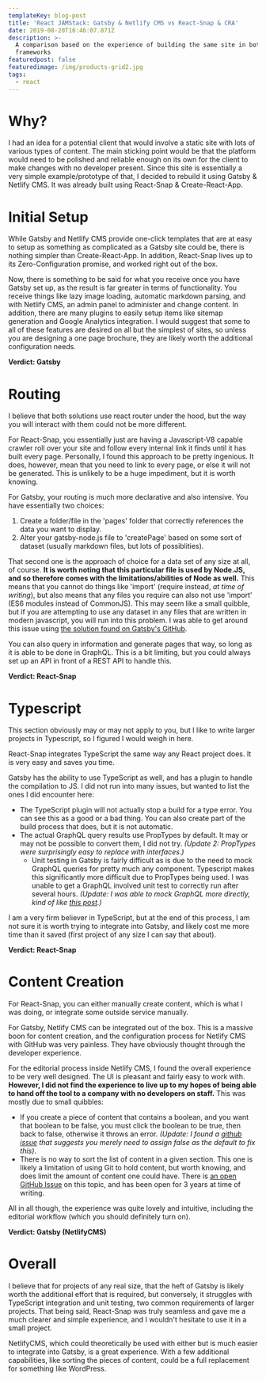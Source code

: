```yaml
---
templateKey: blog-post
title: 'React JAMStack: Gatsby & Netlify CMS vs React-Snap & CRA'
date: 2019-08-20T16:46:07.871Z
description: >-
  A comparison based on the experience of building the same site in both
  frameworks
featuredpost: false
featuredimage: /img/products-grid2.jpg
tags:
  - react
---
```

# Why?

I had an idea for a potential client that would involve a static site with lots of various types of content.  The main sticking point would be that the platform would need to be polished and reliable enough on its own for the client to make changes with no developer present.  Since this site is essentially a very simple example/prototype of that, I decided to rebuild it using Gatsby & Netlify CMS.  It was already built using React-Snap & Create-React-App.

# Initial Setup

While Gatsby and Netlify CMS provide one-click templates that are at easy to setup as something as complicated as a Gatsby site could be, there is nothing simpler than Create-React-App.  In addition, React-Snap lives up to its Zero-Configuration promise, and worked right out of the box.

Now, there is something to be said for what you receive once you have Gatsby set up, as the result is far greater in terms of functionality.  You receive things like lazy image loading, automatic markdown parsing, and with Netlify CMS, an admin panel to administer and change content.  In addition, there are many plugins to easily setup items like sitemap generation and Google Analytics integration.  I would suggest that some to all of these features are desired on all but the simplest of sites, so unless you are designing a one page brochure, they are likely worth the additional configuration needs.

**Verdict: Gatsby**

# Routing

I believe that both solutions use react router under the hood, but the way you will interact with them could not be more different.

For React-Snap, you essentially just are having a Javascript-V8 capable crawler roll over your site and follow every internal link it finds until it has built every page.  Personally, I found this approach to be pretty ingenious.  It does, however, mean that you need to link to every page, or else it will not be generated.  This is unlikely to be a huge impediment, but it is worth knowing.

For Gatsby, your routing is much more declarative and also intensive.  You have essentially two choices:

1. Create a folder/file in the 'pages' folder that correctly references the data you want to display.
2. Alter your gatsby-node.js file to 'createPage' based on some sort of dataset (usually markdown files, but lots of possiblities).

That second one is the approach of choice for a data set of any size at all, of course.  **It is worth noting that this particular file is used by Node.JS, and so therefore comes with the limitations/abilities of Node as well.**  This means that you cannot do things like 'import' (require instead, _at time of writing_), but also means that any files you require can also not use 'import' (ES6 modules instead of CommonJS).  This may seem like a small quibble, but if you are attempting to use any dataset in any files that are written in modern javascript, you will run into this problem.  I was able to get around this issue using [the solution found on Gatsby's GitHub](https://github.com/gatsbyjs/gatsby/issues/7810#issuecomment-449741977).

You can also query in information and generate pages that way, so long as it is able to be done in GraphQL.  This is a bit limiting, but you could always set up an API in front of a REST API to handle this.

**Verdict: React-Snap**

# Typescript

This section obviously may or may not apply to you, but I like to write larger projects in Typescript, so I figured I would weigh in here.

React-Snap integrates TypeScript the same way any React project does.  It is very easy and saves you time.

Gatsby has the ability to use TypeScript as well, and has a plugin to handle the compilation to JS.  I did not run into many issues, but wanted to list the ones I did encounter here:

* The TypeScript plugin will not actually stop a build for a type error.  You can see this as a good or a bad thing.  You can also create part of the build process that does, but it is not automatic.
* The actual GraphQL query results use PropTypes by default.  It may or may not be possible to convert them, I did not try. _(Update 2: PropTypes were surprisingly easy to replace with interfaces.)_
  * Unit testing in Gatsby is fairly difficult as is due to the need to mock GraphQL queries for pretty much any component.  Typescript makes this significantly more difficult due to PropTypes being used.  I was unable to get a GraphQL involved unit test to correctly run after several hours. _(Update: I was able to mock GraphQL more directly, kind of like_ [_this post_](https://medium.com/@sgpropguide/setting-up-unit-test-with-gatsbyjs-c56ada703417)_.)_

I am a very firm believer in TypeScript, but at the end of this process, I am not sure it is worth trying to integrate into Gatsby, and likely cost me more time than it saved (first project of any size I can say that about).

**Verdict: React-Snap**

# Content Creation

For React-Snap, you can either manually create content, which is what I was doing, or integrate some outside service manually.

For Gatsby, Netlify CMS can be integrated out of the box.  This is a massive boon for content creation, and the configuration process for Netlify CMS with GitHub was very painless.  They have obviously thought through the developer experience.

For the editorial process inside Netlify CMS, I found the overall experience to be very well designed.  The UI is pleasant and fairly easy to work with.  **However, I did not find the experience to live up to my hopes of being able to hand off the tool to a company with no developers on staff.**  This was mostly due to small quibbles:

* If you create a piece of content that contains a boolean, and you want that boolean to be false, you must click the boolean to be true, then back to false, otherwise it throws an error. _(Update: I found a_ [_github issue_](https://github.com/netlify/netlify-cms/issues/1424) _that suggests you merely need to assign false as the default to fix this)_.
* There is no way to sort the list of content in a given section.  This one is likely a limitation of using Git to hold content, but worth knowing, and does limit the amount of content one could have.  There is [an open GitHub Issue](https://github.com/netlify/netlify-cms/issues/54) on this topic, and has been open for 3 years at time of writing.

All in all though, the experience was quite lovely and intuitive, including the editorial workflow (which you should definitely turn on).

**Verdict: Gatsby (NetlifyCMS)**

# Overall

I believe that for projects of any real size, that the heft of Gatsby is likely worth the additional effort that is required, but conversely, it struggles with TypeScript integration and unit testing, two common requirements of larger projects.  That being said, React-Snap was truly seamless and gave me a much clearer and simple experience, and I wouldn't hesitate to use it in a small project.

NetlifyCMS, which could theoretically be used with either but is much easier to integrate into Gatsby, is a great experience.  With a few additional capabilities, like sorting the pieces of content, could be a full replacement for something like WordPress.
